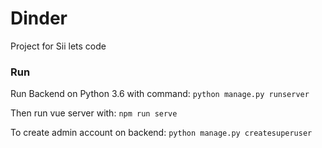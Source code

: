 # Dinder

Project for Sii lets code

### Run
Run Backend on Python 3.6 with command:
`python manage.py runserver`

Then run vue server with:
`npm run serve`

To create admin account on backend:
`python manage.py createsuperuser`
